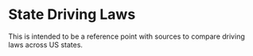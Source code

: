 # State Driving Laws

This is intended to be a reference point with sources to compare driving laws across US states.
